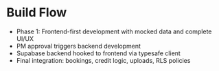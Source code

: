 # Build Flow

- Phase 1: Frontend-first development with mocked data and complete UI/UX
- PM approval triggers backend development
- Supabase backend hooked to frontend via typesafe client
- Final integration: bookings, credit logic, uploads, RLS policies 